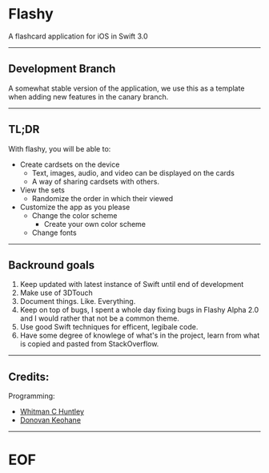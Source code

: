 # Flashy

A flashcard application for iOS in Swift 3.0

---
## Development Branch
A somewhat stable version of the application, we use this as a template when adding new features in the canary branch.

---

## TL;DR

With flashy, you will be able to:
- Create cardsets on the device
   - Text, images, audio, and video can be displayed on the cards
   - A way of sharing cardsets with others.
- View the sets
   - Randomize the order in which their viewed
- Customize the app as you please
   - Change the color scheme
      - Create your own color scheme
   - Change fonts
   
---
## Backround goals

1. Keep updated with latest instance of Swift until end of development
2. Make use of 3DTouch
3. Document things. Like. Everything.
4. Keep on top of bugs, I spent a whole day fixing bugs in Flashy Alpha 2.0 and I would rather that not be a common theme.
5. Use good Swift techniques for efficent, legibale code.
6. Have some degree of knowlege of what's in the project, learn from what is copied and pasted from StackOverflow.

---
## Credits:

Programming:
- [Whitman C Huntley](https://github.com/whitman-colm)
- [Donovan Keohane](https://github.com/donovank)

---

# EOF

